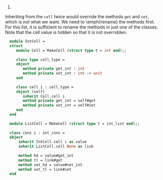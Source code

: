 1.
  Inheriting from the `cell` twice would override the
  methods `get` and `set`, which is not what we
  want.  We need to \emph{rename} the methods first.  For this list, it
  is sufficient to rename the methods in just one of the classes.  Note
  that the cell value is hidden so that it is not overridden.
  
```ocaml
  module IntCell =
  struct
     module Cell = MakeCell (struct type t = int end);;
  
     class type cell_type =
     object
        method private get_int : int
        method private set_int : int -> unit
     end
  
     class cell i : cell_type =
     object (self)
        inherit Cell.cell i
        method private get_int = self#get
        method private set_int = self#set
     end
  end
  
  module ListCell = MakeCell (struct type t = int_list end);;
  
  class cons i : int_cons =
  object
      inherit IntCell.cell i as value
      inherit ListCell.cell None as link
  
      method hd = value#get_int
      method tl = link#get
      method set_hd = value#set_int
      method set_tl = link#set
  end
```

